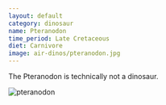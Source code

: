 ```yaml
---
layout: default
category: dinosaur
name: Pteranodon
time_period: Late Cretaceous
diet: Carnivore
image: air-dinos/pteranodon.jpg
---
```


The Pteranodon is technically not a dinosaur.

![pteranodon](http://padd0010.github.io/inclass-ecommerce/images/air-dinos/pteranodon.jpg)